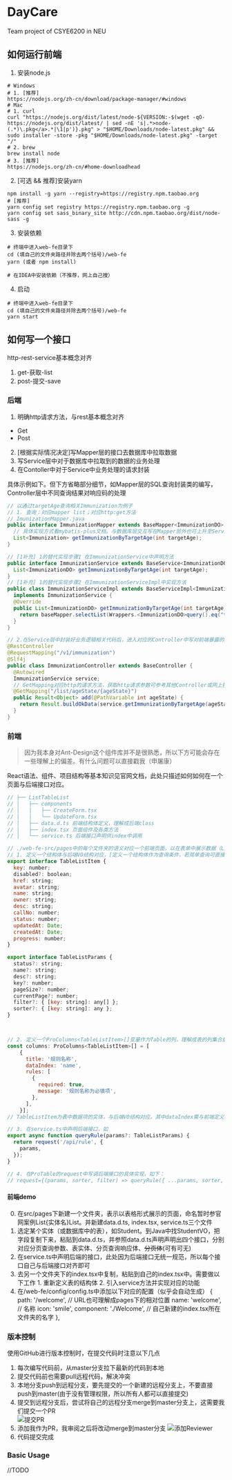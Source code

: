 # DayCare 
Team project of CSYE6200 in NEU

## 如何运行前端
1. 安装node.js
```shell script
# Windows 
# 1. [推荐]
https://nodejs.org/zh-cn/download/package-manager/#windows
# Mac
# 1. curl
curl "https://nodejs.org/dist/latest/node-${VERSION:-$(wget -qO- https://nodejs.org/dist/latest/ | sed -nE 's|.*>node-(.*)\.pkg</a>.*|\1|p')}.pkg" > "$HOME/Downloads/node-latest.pkg" && sudo installer -store -pkg "$HOME/Downloads/node-latest.pkg" -target "/"
# 2. brew
brew install node
# 3. [推荐]
https://nodejs.org/zh-cn/#home-downloadhead
```
2. [可选 && 推荐]安装yarn
```shell script
npm install -g yarn --registry=https://registry.npm.taobao.org
# [推荐]
yarn config set registry https://registry.npm.taobao.org -g
yarn config set sass_binary_site http://cdn.npm.taobao.org/dist/node-sass -g
``` 
3. 安装依赖
```shell script
# 终端中进入web-fe目录下
cd (填自己的文件夹路径并除去两个括号)/web-fe
yarn (或者 npm install)

# 在IDEA中安装依赖（不推荐，网上自己搜）
```
4. 启动
```shell script
# 终端中进入web-fe目录下
cd (填自己的文件夹路径并除去两个括号)/web-fe
yarn start
```

## 如何写一个接口

http-rest-service基本概念对齐
1. get-获取-list
2. post-提交-save

### 后端
1. 明确http请求方法，与rest基本概念对齐
  - Get
  - Post
2. [根据实际情况决定]写Mapper层的接口去数据库中拉取数据
3. 写Service层中对于数据库中拉取到的数据的业务处理
4. 在Contoller中对于Service中业务处理的请求封装

具体示例如下。但下方省略部分细节，如Mapper层的SQL查询封装类的编写，Controller层中不同查询结果对响应码的处理
```java
// 以通过targetAge查询相关Immunization为例子
// 1. 查询：对应mapper list；对应http:get方法
// ImunizationMapper.java
public interface ImmunizationMapper extends BaseMapper<ImmunizationDO> {
  // 具体实现方式看mybatis-plus文档。与数据库层交互写在Mapper层外也可上升至Service层通过对应的Mapper.list封装Wrapper类来写查询条件，见下方ImmunizationService
  List<Immunization> getImmunizationByTargetAge(int targetAge);
}

// [1补充] 1的替代实现步骤1 在ImmunizationService中声明方法
public interface ImmunizationService extends BaseService<ImmunizationDO> {
  List<ImmunizationDO> getImmunizationByTargetAge(int targetAge);
}
// [1补充] 1的替代实现步骤2 在ImmunizationServiceImpl中实现方法
public class ImmunizationServiceImpl extends BaseServiceImpl<ImmunizationMapper, ImmunizationDO>
  implements ImmunizationService {
  @Override
  public List<ImmunizationDO> getImmunizationByTargetAge(int targetAge) {
    return baseMapper.selectList(Wrappers.<ImmunizationDO>query().eq("targetAge", targetAge));
  }
}

// 2.在Service层中封装好业务逻辑相关代码后，进入对应的Controller中写对前端暴露的接口
@RestController
@RequestMapping("/v1/immunization")
@Slf4j
public class ImmunizationController extends BaseController {
  @Autowired
  ImmunizationService service;
  // GetMapping对应http的请求方法，获取http请求参数可参考其他Controller或网上搜。
  @GetMapping("/list/ageState/{ageState}")
  public Result<Object> add(@PathVariable int ageState) {
    return Result.buildOkData(service.getImmunizationByTargetAge(ageState));
  }
}
```

### 前端
> 因为我本身对Ant-Design这个组件库并不是很熟悉，所以下方可能会存在一些理解上的偏差。有什么问题可以直接戳我（申屠康）

React语法、组件、项目结构等基本知识见官网文档，此处只描述如何如何在一个页面与后端接口对应。
```javascript
// ├── ListTableList
// │   ├── components
// │   │   ├── CreateForm.tsx
// │   │   └── UpdateForm.tsx
// │   ├── data.d.ts 前端结构体定义，理解成后端class
// │   ├── index.tsx 页面组件及各类方法
// │   └── service.ts 后端接口声明供index中调用

// ./web-fe-src/pages中的每个文件夹的语义对应一个前端页面，以在表单中展示数据（ListTableList）为例
// 1. 定义一个结构体与后端VO结构对应，[定义一个结构体作为查询条件，若简单查询可直接只用url参数而非结构体]
export interface TableListItem {
  key: number;
  disabled?: boolean;
  href: string;
  avatar: string;
  name: string;
  owner: string;
  desc: string;
  callNo: number;
  status: number;
  updatedAt: Date;
  createdAt: Date;
  progress: number;
}

export interface TableListParams {
  status?: string;
  name?: string;
  desc?: string;
  key?: number;
  pageSize?: number;
  currentPage?: number;
  filter?: { [key: string]: any[] };
  sorter?: { [key: string]: any };
}



// 2. 定义一个ProColumns<TableListItem>[]变量作为Table的列，理解成表的列集合即可
const columns: ProColumns<TableListItem>[] = [
    {
      title: '规则名称',
      dataIndex: 'name',
      rules: [
        {
          required: true,
          message: '规则名称为必填项',
        },
      ],
    }];
// TableListItem为表中数据项的实体，与后端VO结构对应。其中dataIndex需与前端定义的结构体的字段名对齐，rules为表单验证规则，详情见文档

// 3. 在service.ts中声明后端接口，如
export async function queryRule(params?: TableListParams) {
  return request('/api/rule', {
    params,
  });
}

// 4. 在ProTable的request中写调后端接口的具体实现，如下：
// request={(params, sorter, filter) => queryRule({ ...params, sorter, filter })}
```


#### 前端demo
0. 在src/pages下新建一个文件夹，表示以表格形式展示的页面，命名暂时参官网案例List{实体名}List。并新建data.d.ts, index.tsx, service.ts三个文件
1. 选定某个实体（或数据库中的表），如Student。到Java中找StudentVO，把字段复制下来，粘贴到data.d.ts，并参照data.d.ts声明声明出四个接口，分别对应分页查询参数、表实体、分页查询响应体、~~分页体~~(可有可无)
2. 在service.ts中声明后端的接口，此处因为后端接口无统一规范，所以每个接口自己与后端接口对齐即可
3. 去另一个文件夹下的index.tsx中复制，粘贴到自己的index.tsx中。需要做以下工作 1. 重新定义表的结构体 2. 引入service方法并实现对应的功能
4. 在/web-fe/config/config.ts中添加以下对应的配置（似乎会自动生成）
    {
      path: '/welcome', // URL也可理解成pages下的相对位置
      name: 'welcome', // 名称
      icon: 'smile',
      component: './Welcome', // 自己新建的index.tsx所在文件夹的名字
    },


### 版本控制 
使用GitHub进行版本控制时，在提交代码时注意以下几点  
1. 每次编写代码前，从master分支拉下最新的代码到本地  
2. 提交代码前也需要pull远程代码，解决冲突  
3. 本地分支push到远程分支，要先提交的一个新建的远程分支上，不要直接push到master(由于没有管理权限，所以所有人都可以直接提交)  
4. 提交到远程分支后，尝试将自己的远程分支merge到master分支上，这需要我们提交一个PR  
![提交PR](docs/figures/figure1.png)  
5. 添加我作为PR，我审阅之后将改动merge到master分支
![添加Reviewer](docs/figures/figure2.png)  
6. 代码提交完成  


### Basic Usage
//TODO
